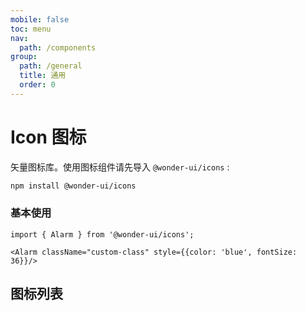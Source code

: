 ```yaml
---
mobile: false
toc: menu
nav:
  path: /components
group:
  path: /general
  title: 通用
  order: 0
---
```


# Icon 图标

矢量图标库。使用图标组件请先导入 `@wonder-ui/icons` :

```bash
npm install @wonder-ui/icons
```

### 基本使用

``` tsx | pure
import { Alarm } from '@wonder-ui/icons';

<Alarm className="custom-class" style={{color: 'blue', fontSize: 36}}/>
```

<API src="./SvgIcon.tsx"></API>

## 图标列表

<code src="./demo/icons.tsx"></code>





